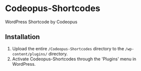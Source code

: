 # Codeopus-Shortcodes
WordPress Shortcode by Codeopus

## Installation

1. Upload the entire `/Codeopus-Shortcodes` directory to the `/wp-content/plugins/` directory.
2. Activate Codeopus-Shortcodes through the 'Plugins' menu in WordPress.
